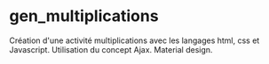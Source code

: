 # gen_multiplications
Création d'une activité multiplications avec les langages html, css et Javascript. Utilisation du concept Ajax. Material design.
